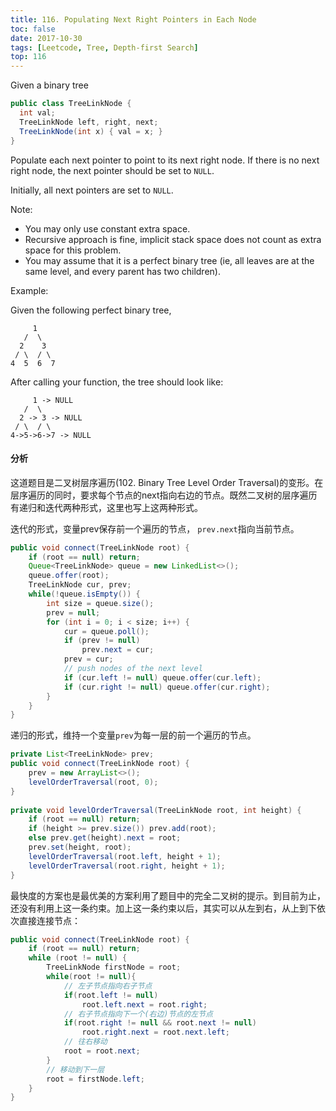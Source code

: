 ```yaml
---
title: 116. Populating Next Right Pointers in Each Node
toc: false
date: 2017-10-30
tags: [Leetcode, Tree, Depth-first Search]
top: 116
---
```


Given a binary tree

```Java
public class TreeLinkNode {
  int val;
  TreeLinkNode left, right, next;
  TreeLinkNode(int x) { val = x; }
}
```

Populate each next pointer to point to its next right node. If there is no next right node, the next pointer should be set to `NULL`.

Initially, all next pointers are set to `NULL`.

Note:

* You may only use constant extra space.
* Recursive approach is fine, implicit stack space does not count as extra space for this problem.
* You may assume that it is a perfect binary tree (ie, all leaves are at the same level, and every parent has two children).

Example:

Given the following perfect binary tree,

```
     1
   /  \
  2    3
 / \  / \
4  5  6  7
```

After calling your function, the tree should look like:

```
     1 -> NULL
   /  \
  2 -> 3 -> NULL
 / \  / \
4->5->6->7 -> NULL
```

#### 分析

这道题目是二叉树层序遍历(102. Binary Tree Level Order Traversal)的变形。在层序遍历的同时，要求每个节点的next指向右边的节点。既然二叉树的层序遍历有递归和迭代两种形式，这里也写上这两种形式。

迭代的形式，变量prev保存前一个遍历的节点， `prev.next`指向当前节点。

```Java
public void connect(TreeLinkNode root) {
    if (root == null) return;
    Queue<TreeLinkNode> queue = new LinkedList<>();
    queue.offer(root);
    TreeLinkNode cur, prev;
    while(!queue.isEmpty()) {
        int size = queue.size();
        prev = null;
        for (int i = 0; i < size; i++) {
            cur = queue.poll();
            if (prev != null)
                prev.next = cur;
            prev = cur;
            // push nodes of the next level
            if (cur.left != null) queue.offer(cur.left);
            if (cur.right != null) queue.offer(cur.right);
        }
    }
}
```

递归的形式，维持一个变量`prev`为每一层的前一个遍历的节点。

```Java
private List<TreeLinkNode> prev;
public void connect(TreeLinkNode root) {
    prev = new ArrayList<>();
    levelOrderTraversal(root, 0);
}
    
private void levelOrderTraversal(TreeLinkNode root, int height) {
    if (root == null) return;
    if (height >= prev.size()) prev.add(root);
    else prev.get(height).next = root;
    prev.set(height, root);
    levelOrderTraversal(root.left, height + 1);
    levelOrderTraversal(root.right, height + 1);
}
```

最快度的方案也是最优美的方案利用了题目中的完全二叉树的提示。到目前为止，还没有利用上这一条约束。加上这一条约束以后，其实可以从左到右，从上到下依次直接连接节点：

```Java
public void connect(TreeLinkNode root) {
    if (root == null) return;
    while (root != null) {
        TreeLinkNode firstNode = root;
        while(root != null){
            // 左子节点指向右子节点
            if(root.left != null) 
                root.left.next = root.right;
            // 右子节点指向下一个(右边)节点的左节点
            if(root.right != null && root.next != null) 
                root.right.next = root.next.left;
            // 往右移动
            root = root.next;
        }
        // 移动到下一层
        root = firstNode.left;
    }
}
```